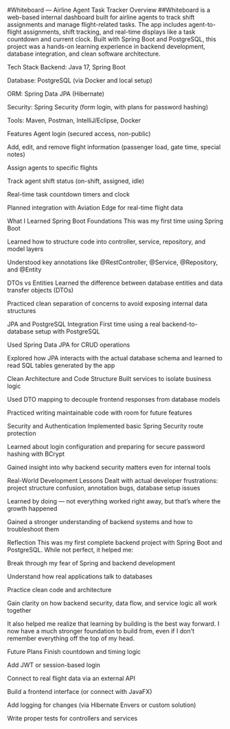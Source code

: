 #Whiteboard — Airline Agent Task Tracker
Overview
##Whiteboard is a web-based internal dashboard built for airline agents to track shift assignments and manage flight-related tasks. The app includes agent-to-flight assignments, shift tracking, and real-time displays like a task countdown and current clock. Built with Spring Boot and PostgreSQL, this project was a hands-on learning experience in backend development, database integration, and clean software architecture.

Tech Stack
Backend: Java 17, Spring Boot

Database: PostgreSQL (via Docker and local setup)

ORM: Spring Data JPA (Hibernate)

Security: Spring Security (form login, with plans for password hashing)

Tools: Maven, Postman, IntelliJ/Eclipse, Docker

Features
Agent login (secured access, non-public)

Add, edit, and remove flight information (passenger load, gate time, special notes)

Assign agents to specific flights

Track agent shift status (on-shift, assigned, idle)

Real-time task countdown timers and clock

Planned integration with Aviation Edge for real-time flight data

What I Learned
Spring Boot Foundations
This was my first time using Spring Boot

Learned how to structure code into controller, service, repository, and model layers

Understood key annotations like @RestController, @Service, @Repository, and @Entity

DTOs vs Entities
Learned the difference between database entities and data transfer objects (DTOs)

Practiced clean separation of concerns to avoid exposing internal data structures

JPA and PostgreSQL Integration
First time using a real backend-to-database setup with PostgreSQL

Used Spring Data JPA for CRUD operations

Explored how JPA interacts with the actual database schema and learned to read SQL tables generated by the app

Clean Architecture and Code Structure
Built services to isolate business logic

Used DTO mapping to decouple frontend responses from database models

Practiced writing maintainable code with room for future features

Security and Authentication
Implemented basic Spring Security route protection

Learned about login configuration and preparing for secure password hashing with BCrypt

Gained insight into why backend security matters even for internal tools

Real-World Development Lessons
Dealt with actual developer frustrations: project structure confusion, annotation bugs, database setup issues

Learned by doing — not everything worked right away, but that’s where the growth happened

Gained a stronger understanding of backend systems and how to troubleshoot them

Reflection
This was my first complete backend project with Spring Boot and PostgreSQL. While not perfect, it helped me:

Break through my fear of Spring and backend development

Understand how real applications talk to databases

Practice clean code and architecture

Gain clarity on how backend security, data flow, and service logic all work together

It also helped me realize that learning by building is the best way forward. I now have a much stronger foundation to build from, even if I don't remember everything off the top of my head.

Future Plans
Finish countdown and timing logic

Add JWT or session-based login

Connect to real flight data via an external API

Build a frontend interface (or connect with JavaFX)

Add logging for changes (via Hibernate Envers or custom solution)

Write proper tests for controllers and services

